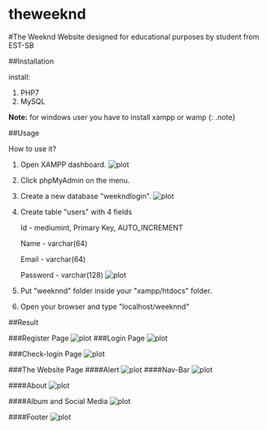 # theweeknd

#The Weeknd
Website designed for educational purposes by student from EST-SB

##Installation

install:

1. PHP7
2. MySQL

**Note:** for windows user you have to install xampp or wamp
{: .note}

##Usage

How to use it?

1. Open XAMPP dashboard.
![plot](./images/screenshot/S4.png)
2. Click phpMyAdmin on the menu.
3. Create a new database "weekndlogin".
![plot](./images/screenshot/S3.png)
4. Create table "users" with 4 fields

    Id - mediumint, Primary Key, AUTO_INCREMENT
    
    Name - varchar(64)
   
    Email - varchar(64)
    
    Password - varchar(128)
![plot](./images/screenshot/S2.png)

5. Put "weeknnd" folder inside your "xampp/htdocs" folder.
6. Open your browser and type "localhost/weeknnd"

##Result  

###Register Page
![plot](./images/screenshot/S5.png)
###Login Page
![plot](./images/screenshot/S6.png)

###Check-login Page
![plot](./images/screenshot/S7.png)

###The Website Page
####Alert 
![plot](./images/screenshot/S8.png)
####Nav-Bar 
![plot](./images/screenshot/S9.png)

####About
![plot](./images/screenshot/S10.png)

####Album and Social Media
![plot](./images/screenshot/S11.png)

####Footer
![plot](./images/screenshot/S12.png)


